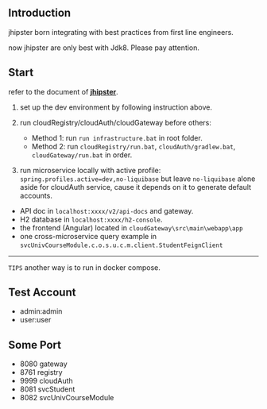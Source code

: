 ## Introduction
jhipster born integrating with best practices from first line engineers.

now jhipster are only best with Jdk8. Please pay attention.

## Start
refer to the document of [**jhipster**](https://www.jhipster.tech/development/).

1. set up the dev environment by following instruction above.

2. run cloudRegistry/cloudAuth/cloudGateway before others: 

   - Method 1: run `run infrastructure.bat` in root folder.
   - Method 2: run `cloudRegistry/run.bat`, `cloudAuth/gradlew.bat`, `cloudGateway/run.bat` in order.
  
3. run microservice locally with active profile: 
   `spring.profiles.active=dev,no-liquibase`  but leave `no-liquibase` alone aside for cloudAuth service, cause it depends on it to generate default accounts.

- API doc in `localhost:xxxx/v2/api-docs` and gateway.
- H2 database in `localhost:xxxx/h2-console`.
- the frontend (Angular) located in `cloudGateway\src\main\webapp\app`
- one cross-microservice query example in `svcUnivCourseModule.c.o.s.u.c.m.client.StudentFeignClient`

-------
`TIPS` another way is to run in docker compose.

## Test Account

- admin:admin
- user:user

## Some Port

- 8080 gateway
- 8761 registry
- 9999 cloudAuth
- 8081 svcStudent
- 8082 svcUnivCourseModule
